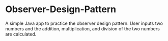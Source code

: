 # Observer-Design-Pattern
A simple Java app to practice the observer design pattern. User inputs two numbers and the addition, multiplication, and division of the two numbers are calculated.
